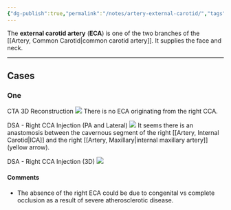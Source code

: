 ```yaml
---
{"dg-publish":true,"permalink":"/notes/artery-external-carotid/","tags":["anatomy","artery"],"created":"2023-09-01T12:23:14.259-07:00","updated":"2023-09-01T16:38:41.044-07:00"}
---
```



The **external carotid artery** (**ECA**) is one of the two branches of the [[Artery, Common Carotid\|common carotid artery]]. It supplies the face and neck.

---

## Cases

### One

CTA 3D Reconstruction
![](https://i.imgur.com/HlEtOlb.png)
There is no ECA originating from the right CCA.

DSA - Right CCA Injection (PA and Lateral)
![](https://i.imgur.com/5Eo29Nw.png)
It seems there is an anastomosis between the cavernous segment of the right [[Artery, Internal Carotid\|ICA]] and the right [[Artery, Maxillary\|internal maxillary artery]] (yellow arrow).

DSA - Right CCA Injection (3D)
![](https://i.imgur.com/j59pqXH.png)

#### Comments

- The absence of the right ECA could be due to congenital vs complete occlusion as a result of severe atherosclerotic disease.
